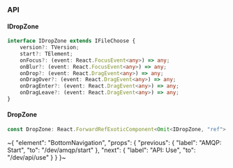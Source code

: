 

### API

#### IDropZone

```ts
interface IDropZone extends IFileChoose {
    version?: TVersion;
    start?: TElement;
    onFocus?: (event: React.FocusEvent<any>) => any;
    onBlur?: (event: React.FocusEvent<any>) => any;
    onDrop?: (event: React.DragEvent<any>) => any;
    onDragOver?: (event: React.DragEvent<any>) => any;
    onDragEnter?: (event: React.DragEvent<any>) => any;
    onDragLeave?: (event: React.DragEvent<any>) => any;
}
```

#### DropZone

```ts
const DropZone: React.ForwardRefExoticComponent<Omit<IDropZone, "ref"> & React.RefAttributes<unknown>>;
```

~{
  "element": "BottomNavigation",
  "props": {
    "previous": {
      "label": "AMQP: Start",
      "to": "/dev/amqp/start"
    },
    "next": {
      "label": "API: Use",
      "to": "/dev/api/use"
    }
  }
}~
